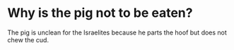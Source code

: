 # Why is the pig not to be eaten?

The pig is unclean for the Israelites because he parts the hoof but does not chew the cud.
